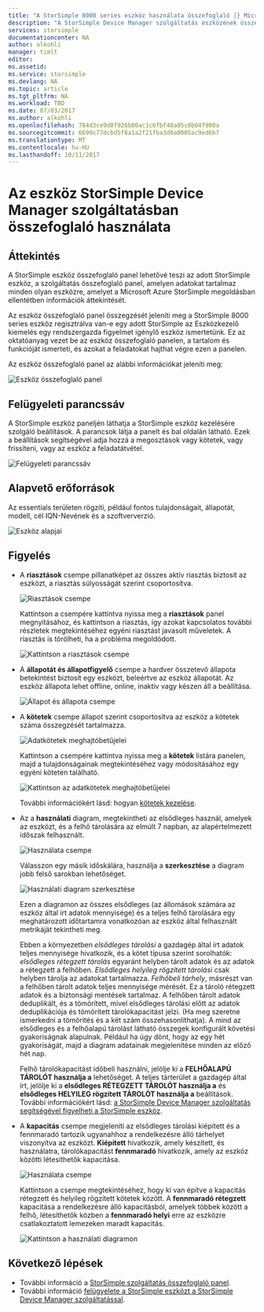 ```yaml
---
title: "A StorSimple 8000 series eszköz használata összefoglaló |} Microsoft Docs"
description: "A StorSimple Device Manager szolgáltatás eszközének összegzése és a storage mérőszámainak és csatlakoztatott kezdeményezők megtekintése, és keresse meg a sorozatszámot és IQN ismerteti."
services: storsimple
documentationcenter: NA
author: alkohli
manager: timlt
editor: 
ms.assetid: 
ms.service: storsimple
ms.devlang: NA
ms.topic: article
ms.tgt_pltfrm: NA
ms.workload: TBD
ms.date: 07/03/2017
ms.author: alkohli
ms.openlocfilehash: 784d3ce9d8f926b00ac1c6fbf48a05c0b04f900a
ms.sourcegitcommit: 6699c77dcbd5f8a1a2f21fba3d0a0005ac9ed6b7
ms.translationtype: MT
ms.contentlocale: hu-HU
ms.lasthandoff: 10/11/2017
---
```

# <a name="use-the-device-summary-in-storsimple-device-manager-service"></a>Az eszköz StorSimple Device Manager szolgáltatásban összefoglaló használata

## <a name="overview"></a>Áttekintés
A StorSimple eszköz összefoglaló panel lehetővé teszi az adott StorSimple eszköz, a szolgáltatás összefoglaló panel, amelyen adatokat tartalmaz minden olyan eszközre, amelyet a Microsoft Azure StorSimple megoldásban ellentétben információk áttekintését.

Az eszköz összefoglaló panel összegzését jeleníti meg a StorSimple 8000 series eszköz regisztrálva van-e egy adott StorSimple az Eszközkezelő kiemelés egy rendszergazda figyelmet igénylő eszköz ismertetünk. Ez az oktatóanyag vezet be az eszköz összefoglaló panelen, a tartalom és funkcióját ismerteti, és azokat a feladatokat hajthat végre ezen a panelen.

Az eszköz összefoglaló panel az alábbi információkat jeleníti meg:

![Eszköz összefoglaló panel](./media/storsimple-8000-device-dashboard/device-summary1.png)

## <a name="management-command-bar"></a>Felügyeleti parancssáv

A StorSimple eszköz paneljén láthatja a StorSimple eszköz kezelésére szolgáló beállítások. A parancsok látja a panelt és bal oldalán látható. Ezek a beállítások segítségével adja hozzá a megosztások vagy kötetek, vagy frissíteni, vagy az eszköz a feladatátvétel.

![Felügyeleti parancssáv](./media/storsimple-8000-device-dashboard/device-summary2.png)

## <a name="essentials"></a>Alapvető erőforrások

Az essentials területen rögzíti, például fontos tulajdonságait, állapotát, modell, cél IQN-Nevének és a szoftververzió. 

![Eszköz alapjai](./media/storsimple-8000-device-dashboard/device-summary3.png)

## <a name="monitoring"></a>Figyelés

* A **riasztások** csempe pillanatképet az összes aktív riasztás biztosít az eszközt, a riasztás súlyosságát szerint csoportosítva.

    ![Riasztások csempe](./media/storsimple-8000-device-dashboard/device-summary4.png)

    Kattintson a csempére kattintva nyissa meg a **riasztások** panel megnyitásához, és kattintson a riasztás, így azokat kapcsolatos további részletek megtekintéséhez egyéni riasztást javasolt műveletek. A riasztás is törölheti, ha a probléma megoldódott.

    ![Kattintson a riasztások csempe](./media/storsimple-8000-device-dashboard/device-summary10.png)

* A **állapotát és állapotfigyelő** csempe a hardver összetevő állapota betekintést biztosít egy eszközt, beleértve az eszköz állapotát. Az eszköz állapota lehet offline, online, inaktív vagy készen áll a beállítása.

    ![Állapot és állapota csempe](./media/storsimple-8000-device-dashboard/device-summary5.png)

* A **kötetek** csempe állapot szerint csoportosítva az eszköz a kötetek száma összegzését tartalmazza.

    ![Adatkötetek meghajtóbetűjelei](./media/storsimple-8000-device-dashboard/device-summary6.png)

    Kattintson a csempére kattintva nyissa meg a **kötetek** listára panelen, majd a tulajdonságainak megtekintéséhez vagy módosításához egy egyéni köteten található.
    
    ![Kattintson az adatkötetek meghajtóbetűjelei](./media/storsimple-8000-device-dashboard/device-summary9.png)
    
    További információkért lásd: hogyan [kötetek kezelése](storsimple-8000-manage-volumes-u2.md).

* Az a **használati** diagram, megtekintheti az elsődleges használ, amelyek az eszközt, és a felhő tárolására az elmúlt 7 napban, az alapértelmezett időszak felhasznált.

     ![Használata csempe](./media/storsimple-8000-device-dashboard/device-summary7.png)
    
     Válasszon egy másik időskálára, használja a **szerkesztése** a diagram jobb felső sarokban lehetőséget.

     ![Használati diagram szerkesztése](./media/storsimple-8000-device-dashboard/device-summary12.png)

     Ezen a diagramon az összes elsődleges (az állomások számára az eszköz által írt adatok mennyisége) és a teljes felhő tárolására egy meghatározott időtartamra vonatkozóan az eszköz által felhasznált metrikáját tekintheti meg.
  
     Ebben a környezetben *elsődleges tárolási* a gazdagép által írt adatok teljes mennyisége hivatkozik, és a kötet típusa szerint sorolhatók: *elsődleges rétegzett tárolás* egyaránt helyben tárolt adatok és az adatok a rétegzett a felhőben. *Elsődleges helyileg rögzített tárolási* csak helyben tárolja az adatokat tartalmazza. *Felhőbeli tárhely*, másrészt van a felhőben tárolt adatok teljes mennyisége mérését. Ez a tároló rétegzett adatok és a biztonsági mentések tartalmaz. A felhőben tárolt adatok deduplikált, és a tömörített, mivel elsődleges tárolási előtt az adatok deduplikációja és tömörített tárolókapacitást jelzi. (Ha meg szeretne ismerkedni a tömörítés és a két szám összehasonlíthatja). A mind az elsődleges és a felhőalapú tárolást látható összegek konfigurált követési gyakoriságnak alapulnak. Például ha úgy dönt, hogy az egy hét gyakoriságát, majd a diagram adatainak megjelenítése minden az előző hét nap.

     Felhő tárolókapacitást időbeli használni, jelölje ki a **FELHŐALAPÚ TÁROLÓT használja a** lehetőséget. A teljes tárterület a gazdagép által írt, jelölje ki a **elsődleges RÉTEGZETT TÁROLÓT használja a** és **elsődleges HELYILEG rögzített TÁROLÓT használja a** beállítások. 
     További információkért lásd: [a StorSimple Device Manager szolgáltatás segítségével figyelheti a StorSimple eszköz](storsimple-monitor-device.md).


* A **kapacitás** csempe megjeleníti az elsődleges tárolási kiépített és a fennmaradó tartozik ugyanahhoz a rendelkezésre álló tárhelyet viszonyítva az eszközt. **Kiépített** hivatkozik, amely készített, és használatra, tárolókapacitást **fennmaradó** hivatkozik, amely az eszköz közötti létesíthetők kapacitása. 

    ![Használata csempe](./media/storsimple-8000-device-dashboard/device-summary8.png)

    Kattintson a csempe megtekintéséhez, hogy ki van építve a kapacitás rétegzett és helyileg rögzített kötetek között. A **fennmaradó rétegzett** kapacitása a rendelkezésre álló kapacitásból, amelyek többek között a felhő, létesíthetők közben a **fennmaradó helyi** erre az eszközre csatlakoztatott lemezeken maradt kapacitás.

    ![Kattintson a használati diagramon](./media/storsimple-8000-device-dashboard/device-summary13.png)


## <a name="next-steps"></a>Következő lépések
* További információ a [StorSimple szolgáltatás összefoglaló panel](storsimple-8000-service-dashboard.md).
* További információ [felügyelete a StorSimple eszközt a StorSimple Device Manager szolgáltatással](storsimple-8000-manager-service-administration.md).


